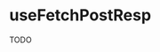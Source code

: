 useFetchPostResp
=========================================================================================

TODO
